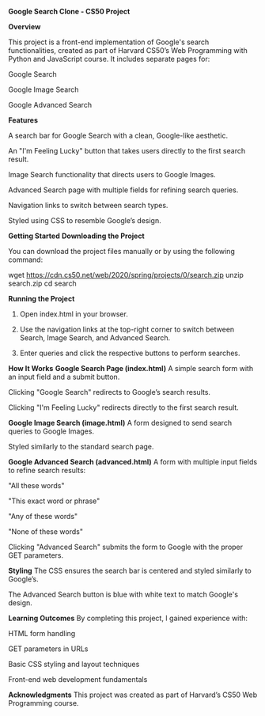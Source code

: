 **Google Search Clone - CS50 Project**

**Overview**

This project is a front-end implementation of Google's search functionalities, created as part of Harvard CS50’s Web Programming with Python and JavaScript course. It includes separate pages for:

Google Search

Google Image Search

Google Advanced Search

**Features**

A search bar for Google Search with a clean, Google-like aesthetic.

An "I'm Feeling Lucky" button that takes users directly to the first search result.

Image Search functionality that directs users to Google Images.

Advanced Search page with multiple fields for refining search queries.

Navigation links to switch between search types.

Styled using CSS to resemble Google’s design.

**Getting Started**
**Downloading the Project**

You can download the project files manually or by using the following command:

wget https://cdn.cs50.net/web/2020/spring/projects/0/search.zip
unzip search.zip
cd search

**Running the Project**

1. Open index.html in your browser.

2. Use the navigation links at the top-right corner to switch between Search, Image Search, and Advanced Search.

3. Enter queries and click the respective buttons to perform searches.

**How It Works**
**Google Search Page (index.html)**
A simple search form with an input field and a submit button.

Clicking "Google Search" redirects to Google’s search results.

Clicking "I'm Feeling Lucky" redirects directly to the first search result.

**Google Image Search (image.html)**
A form designed to send search queries to Google Images.

Styled similarly to the standard search page.

**Google Advanced Search (advanced.html)**
A form with multiple input fields to refine search results:

"All these words"

"This exact word or phrase"

"Any of these words"

"None of these words"

Clicking "Advanced Search" submits the form to Google with the proper GET parameters.

**Styling**
The CSS ensures the search bar is centered and styled similarly to Google’s.

The Advanced Search button is blue with white text to match Google's design.

**Learning Outcomes**
By completing this project, I gained experience with:

HTML form handling

GET parameters in URLs

Basic CSS styling and layout techniques

Front-end web development fundamentals

**Acknowledgments**
This project was created as part of Harvard’s CS50 Web Programming course.






